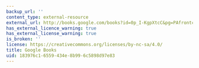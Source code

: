 ```yaml
---
backup_url: ''
content_type: external-resource
external_url: http://books.google.com/books?id=0p_I-KgpXtcC&pg=PAfrontcover
has_external_licence_warning: true
has_external_license_warning: true
is_broken: ''
license: https://creativecommons.org/licenses/by-nc-sa/4.0/
title: Google Books
uid: 183976c1-6559-434e-8b99-6c5898d97e83
---
```

